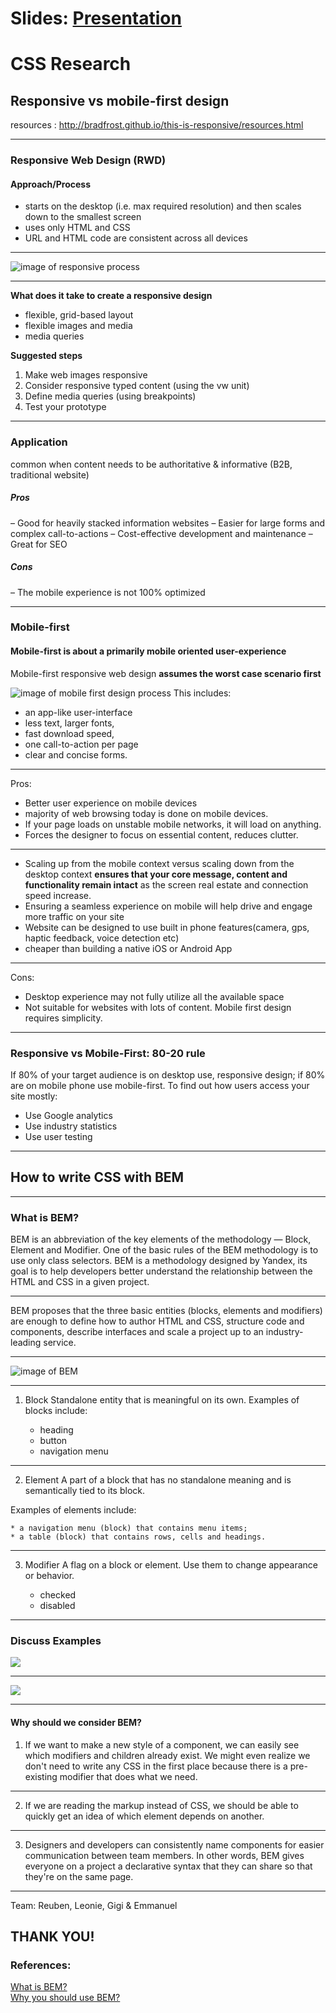 # Slides: [Presentation](https://hackmd.io/@3h2qEDKEQXSZK4l2wloSMg/CSS)  
# CSS Research 
## Responsive vs mobile-first design
resources : http://bradfrost.github.io/this-is-responsive/resources.html

---

### Responsive Web Design (RWD)
#### Approach/Process
- starts on the desktop (i.e. max required resolution) and then scales down to the smallest screen
- uses only HTML and CSS
- URL and HTML code are consistent across all devices

---

![image of responsive process](https://darwindigital.com/wp-content/uploads/2018/03/responsive-web-design.png)

---

**What does it take to create a responsive design**
- flexible, grid-based layout 
- flexible images and media 
- media queries

**Suggested steps**
1. Make web images responsive 
2. Consider responsive typed content (using the vw unit)
3. Define media queries (using breakpoints)
4. Test your prototype



---




### Application 
common when content needs to be authoritative & informative (B2B, traditional website)

##### Pros
– Good for heavily stacked information websites
– Easier for large forms and complex call-to-actions
– Cost-effective development and maintenance
– Great for SEO

##### Cons
– The mobile experience is not 100% optimized



---

### Mobile-first 

#### Mobile-first is about a primarily mobile oriented user-experience 

Mobile-first responsive web design **assumes the worst case scenario first** 

![image of mobile first design process](https://darwindigital.com/wp-content/uploads/2018/03/mobile-first-design.png)
This includes:
* an app-like user-interface
*  less text, larger fonts,
*  fast download speed,
*  one call-to-action per page 
*  clear and concise forms.

---

Pros:
* Better user experience on mobile devices
* majority of web browsing today is done on mobile devices.
* If your page loads on unstable mobile networks, it will load on anything. 
* Forces the designer to focus on essential content, reduces clutter. 

---

* Scaling up from the mobile context versus scaling down from the desktop context **ensures that your core message, content and functionality remain intact** as the screen real estate and connection speed increase.
* Ensuring a seamless experience on mobile will help drive and engage more traffic on your site
* Website can be designed to use built in phone features(camera, gps, haptic feedback, voice detection etc)
* cheaper than building a native iOS or Android App

---

Cons:

* Desktop experience may not fully utilize all the available space
* Not suitable for websites with lots of content. Mobile first design requires simplicity.

---

### Responsive vs Mobile-First: 80-20 rule

If 80% of your target audience is on desktop use, responsive design; if 80% are on mobile phone use mobile-first. 
To find out how users access your site mostly:  
- Use  Google analytics
- Use industry statistics 
- Use user testing

---

## How to write CSS with BEM

---

### What is BEM?
BEM is an abbreviation of the key elements of the methodology — Block, Element and Modifier. One of the basic rules of the BEM methodology is to use only class selectors. BEM is a methodology designed by Yandex, its goal is to help developers better understand the relationship between the HTML and CSS in a given project. 

---

BEM proposes that the three basic entities (blocks, elements and modifiers) are enough to define how to author HTML and CSS, structure code and components, describe interfaces and scale a project up to an industry-leading service.

---

![image of BEM](https://i.imgur.com/glhBlak.png)

---

1. Block
Standalone entity that is meaningful on its own.
Examples of blocks include:

    * heading
    * button
    * navigation menu

---

2. Element
A part of a block that has no standalone meaning and is semantically tied to its block.

Examples of elements include:

    * a navigation menu (block) that contains menu items;
    * a table (block) that contains rows, cells and headings.

---

3. Modifier
A flag on a block or element. Use them to change appearance or behavior.

    * checked
    * disabled


---

### Discuss Examples
![](https://i.imgur.com/UaqZHEp.png)

---

![](https://i.imgur.com/6S1NAcH.png)

---

#### Why should we consider BEM?

1. If we want to make a new style of a component, we can easily see which modifiers and children already exist. We might even realize we don't need to write any CSS in the first place because there is a pre-existing modifier that does what we need.

---

2. If we are reading the markup instead of CSS, we should be able to quickly get an idea of which element depends on another.

---

3. Designers and developers can consistently name components for easier communication between team members. In other words, BEM gives everyone on a project a declarative syntax that they can share so that they're on the same page.

---

 Team: Reuben, Leonie, Gigi & Emmanuel
 ## THANK YOU!  
 
### References:  
[What is BEM?](http://getbem.com/introduction/)  
[Why you should use BEM?](https://www.smashingmagazine.com/2018/06/bem-for-beginners/#the-main-reasons-why-we-do-not-use-any-selectors-except-classes)

